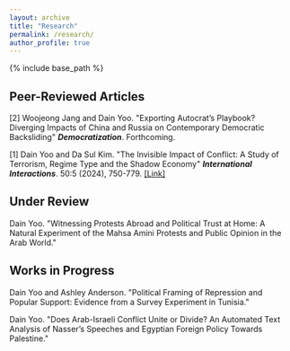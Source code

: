 ```yaml
---
layout: archive
title: "Research"
permalink: /research/
author_profile: true
---
```



{% include base_path %}

## Peer-Reviewed Articles
[2] Woojeong Jang and Dain Yoo. "Exporting Autocrat’s Playbook? Diverging Impacts of China and Russia on Contemporary Democratic Backsliding" **_Democratization_**. Forthcoming. 

[1] Dain Yoo and Da Sul Kim. "The Invisible Impact of Conflict: A Study of Terrorism, Regime Type and the Shadow Economy" **_International Interactions_**. 50:5 (2024), 750-779. [[Link]](https://www.tandfonline.com/doi/full/10.1080/03050629.2024.2374364) 

## Under Review 
Dain Yoo. "Witnessing Protests Abroad and Political Trust at Home: A Natural Experiment of the Mahsa Amini Protests and Public Opinion in the Arab World."

## Works in Progress
Dain Yoo and Ashley Anderson. "Political Framing of Repression and Popular Support: Evidence from a Survey Experiment in Tunisia."
 
Dain Yoo. "Does Arab-Israeli Conflict Unite or Divide? An Automated Text Analysis of Nasser’s Speeches and Egyptian Foreign Policy Towards Palestine." 
  

